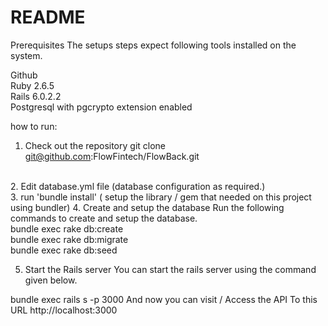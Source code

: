 # README

Prerequisites
The setups steps expect following tools installed on the system.

Github<br/>
Ruby 2.6.5<br/>
Rails 6.0.2.2<br/>
Postgresql with pgcrypto extension enabled<br/>

how to run:
1. Check out the repository
git clone git@github.com:FlowFintech/FlowBack.git
<br/>
2. Edit database.yml file
   (database configuration as required.)
   <br/>
3. run 'bundle install'
   ( setup the library / gem that needed on this project using bundler)
4. Create and setup the database
Run the following commands to create and setup the database.
<br/>
bundle exec rake db:create<br/>
bundle exec rake db:migrate<br/>
bundle exec rake db:seed<br/>

5. Start the Rails server
You can start the rails server using the command given below.

bundle exec rails s -p 3000
And now you can visit / Access the API To this URL http://localhost:3000